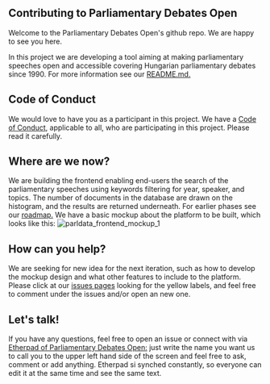 
## Contributing to Parliamentary Debates Open

Welcome to the Parliamentary Debates Open's github repo. We are happy to see you here.

In this project we are developing a tool aiming at making parliamentary speeches open and accessible covering Hungarian parliamentary debates since 1990. For more information see our [README.md.](https://github.com/k-monitor/parldata/blob/master/README.md) 

## Code of Conduct
We would love to have you as a participant in this project. We have a [Code of Conduct](https://github.com/k-monitor/parldata/blob/master/CODE_of_CONDUCT.md), applicable to all, who are participating in this project. Please read it carefully.

## Where are we now?
We are building the frontend enabling end-users the search of the parliamentary speeches using keywords filtering for year, speaker, and topics. The number of documents in the database are drawn on the histogram, and the results are returned underneath. For earlier phases see our [roadmap.](https://github.com/k-monitor/parldata/blob/master/ROADMAP.md) We have a basic mockup about the platform to be built, which looks like this:
![parldata_frontend_mockup_1](https://user-images.githubusercontent.com/9154908/39094527-1778fe24-4631-11e8-8b5e-cdf81f64d3a0.png)

## How can you help?
We are seeking for new idea for the next iteration, such as how to develop the mockup design and what other features to include to the platform. Please click at our [issues pages](https://github.com/k-monitor/parldata/labels/Mozilla_Global_Sprint) looking for the yellow labels, and feel free to comment under the issues and/or open an new one.

## Let's talk!
If you have any questions, feel free to open an issue or connect with via [Etherpad of Parliamentary Debates Open:](https://public.etherpad-mozilla.org/p/Parliamentary_Debates_Open) just write the name you want us to call you to the upper left hand side of the screen and feel free to ask, comment or add anything. Etherpad si synched constantly, so everyone can edit it at the same time and see the same text.
